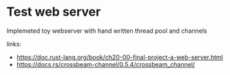 Test web server
===

Implemeted toy webserver with hand written thread pool and channels

links:

+ https://doc.rust-lang.org/book/ch20-00-final-project-a-web-server.html
+ https://docs.rs/crossbeam-channel/0.5.4/crossbeam_channel/

